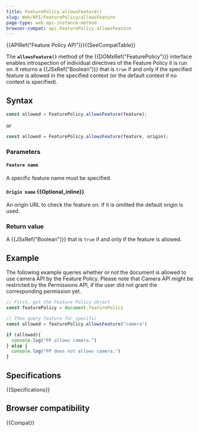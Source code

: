 ```yaml
---
title: FeaturePolicy.allowsFeature()
slug: Web/API/FeaturePolicy/allowsFeature
page-type: web-api-instance-method
browser-compat: api.FeaturePolicy.allowsFeature
---
```

{{APIRef("Feature Policy API")}}{{SeeCompatTable}}

The **`allowsFeature()`** method of
the {{DOMxRef("FeaturePolicy")}} interface enables introspection of individual
directives of the Feature Policy it is run on. It returns a {{JSxRef("Boolean")}}
that is `true` if and only if the specified feature is allowed in the
specified context (or the default context if no context is specified).

## Syntax

```js
const allowed = FeaturePolicy.allowsFeature(feature);
```

or

```js
const allowed = FeaturePolicy.allowsFeature(feature, origin);
```

### Parameters

#### `Feature name`

A specific feature name must be specified.

#### `Origin name` {{Optional_inline}}

An origin URL to check the feature on. If it is omitted the default origin is used.

### Return value

A {{JSxRef("Boolean")}} that is `true` if and only if the feature is
allowed.

## Example

The following example queries whether or not the document is allowed to use camera API
by the Feature Policy. Please note that Camera API might be restricted by the
Permissions API, if the user did not grant the corresponding permission yet.

```js
// First, get the Feature Policy object
const featurePolicy = document.featurePolicy

// Then query feature for specific
const allowed = featurePolicy.allowsFeature("camera")

if (allowed){
  console.log("FP allows camera.")
} else {
  console.log("FP does not allows camera.")
}
```

## Specifications

{{Specifications}}

## Browser compatibility

{{Compat}}
